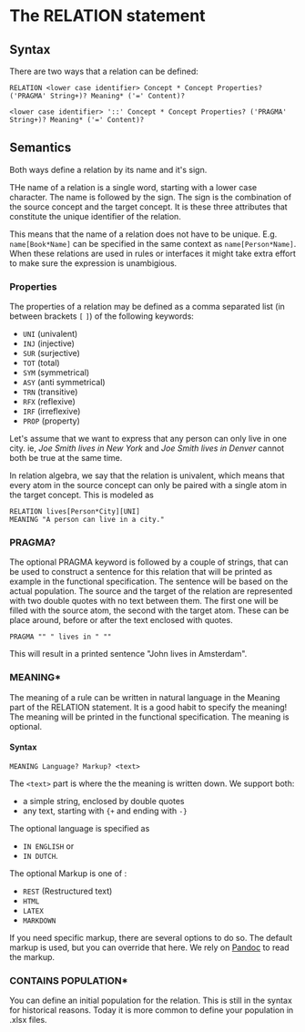 # The RELATION statement

## Syntax
There are two ways that a relation can be defined:

```
RELATION <lower case identifier> Concept * Concept Properties? ('PRAGMA' String+)? Meaning* ('=' Content)?
```
  
```
<lower case identifier> '::' Concept * Concept Properties? ('PRAGMA' String+)? Meaning* ('=' Content)?
```
## Semantics
Both ways define a relation by its name and it's sign. 

THe name of a relation is a single word, starting with a lower case character. The name is followed by the sign. The sign is the combination of the source concept and the target concept. It is these three attributes that constitute the unique identifier of the relation. 

This means that the name of a relation does not have to be unique. E.g. `name[Book*Name]` can be specified in the same context as `name[Person*Name]`. When these relations are used in rules or interfaces it might take extra effort to make sure the expression is unambigious.

### Properties
The properties of a relation may be defined as a comma separated list (in between brackets `[` `]`) of the following keywords:
* `UNI` (univalent)
* `INJ` (injective)
* `SUR` (surjective)
* `TOT` (total)
* `SYM` (symmetrical)
* `ASY` (anti symmetrical)
* `TRN` (transitive)
* `RFX` (reflexive)
* `IRF` (irreflexive)
* `PROP` (property)

Let's assume that we want to express that any person can only live in one city. ie, *Joe Smith lives in New York* and *Joe Smith lives in Denver* cannot both be true at the same time. 

In relation algebra, we say that the relation is univalent, which means that every atom in the source concept can only be paired with a single atom in the target concept. This is modeled as

    RELATION lives[Person*City][UNI]
    MEANING "A person can live in a city."


### PRAGMA?
The optional PRAGMA keyword is followed by a couple of strings, that can be used to construct a sentence for this relation that will be printed as example in the functional specification. The sentence will be based on the actual population.
The source and the target of the relation are represented with two double quotes with no text between them. The first one will be filled with the source atom, the second with the target atom. These can be place around, before or after the text enclosed with quotes. 

```
PRAGMA "" " lives in " ""
```
This will result in a printed sentence "John lives in Amsterdam".

### MEANING*
The meaning of a rule can be written in natural language in the Meaning part of the RELATION statement. 
It is a good habit to specify the meaning! The meaning will be printed in the functional specification.
The meaning is optional. 

#### Syntax
 
```
MEANING Language? Markup? <text>
```

The `<text>` part is where the the meaning is written down. We support both:
* a simple string, enclosed by double quotes
* any text, starting with `{+` and ending with `-}` 

The optional language is specified as 
* `IN ENGLISH` or 
* `IN DUTCH`.

The optional Markup is one of :
 * `REST` (Restructured text)
 * `HTML`
 * `LATEX` 
 * `MARKDOWN`

If you need specific markup, there are several options to do so. The default markup is used, but you can override that here. We rely on [Pandoc](http://pandoc.org/) to read the markup.

### CONTAINS POPULATION*
You can define an initial population for the relation. This is still in the syntax for historical reasons. Today it is more common to define your population in .xlsx files. 


